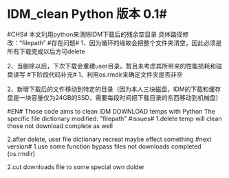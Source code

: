 # IDM_clean Python 版本 0.1#
#CHS#
本文利用python来清除IDM下载后的残余空目录
具体路径修改：“filepath”
#存在问题#
1、因为循环的缘故会把整个文件夹清空，因此必须是所有下载完成以后方可delete

2、当删除以后，下次下载会重建user目录。暂且未考虑其所带来的性能损耗和磁盘读写
#下阶段代码补充#
1、利用os.rmdir来确定文件夹是否非空

2、新增下载后的文件移动到特定的目录（因为本人三块磁盘，IDM的下载和缓存盘是一块容量仅为24GB的SSD，需要每段时间把下载目录的东西移动到机械盘）
    
    
#EN#
Those code aims to clean IDM DOWNLOAD temps with Python
The specific file dictionary modified: "filepath"
#issues#
1.delete temp will clean those not download complete as well

2.after delete, user file dictionary recreat maybe effect something
#next version#
1.use some function bypass files not downloads completed (os.rmdir)

2.cut downloads file to some special own dolder
